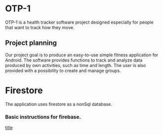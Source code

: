 # OTP-1
OTP-1 is a health tracker software project designed especially for people that want to track how they move.


## Project planning
Our project goal is to produce an easy-to-use simple fitness application for Android.
The software provides functions to track and analyze data produced by own activities, such as time and length.
The user is also provided with a possibility to create and manage groups.


# Firestore
The application uses firestore as a nonSql database.
### Basic instructions for firebase.
[title](https://firebase.google.com/docs/firestore/quickstart#android)
